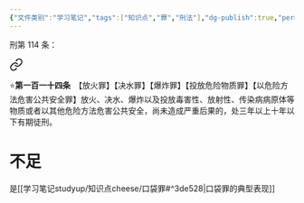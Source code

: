 ```yaml
---
{"文件类别":"学习笔记","tags":["知识点","罪","刑法"],"dg-publish":true,"permalink":"/学习笔记studyup/知识点cheese/以危险方法危害公共安全罪/","dgPassFrontmatter":true,"created":"2024-09-25T10:17:31.330+08:00","updated":"2024-10-25T12:38:26.735+08:00"}
---
```


刑第 114 条：
<div class="transclusion internal-embed is-loaded"><a class="markdown-embed-link" href="////#t114" aria-label="Open link"><svg xmlns="http://www.w3.org/2000/svg" width="24" height="24" viewBox="0 0 24 24" fill="none" stroke="currentColor" stroke-width="2" stroke-linecap="round" stroke-linejoin="round" class="svg-icon lucide-link"><path d="M10 13a5 5 0 0 0 7.54.54l3-3a5 5 0 0 0-7.07-7.07l-1.72 1.71"></path><path d="M14 11a5 5 0 0 0-7.54-.54l-3 3a5 5 0 0 0 7.07 7.07l1.71-1.71"></path></svg></a><div class="markdown-embed">



⭐**第一百一十四条**　【放火罪】【决水罪】【爆炸罪】【投放危险物质罪】【以危险方法危害公共安全罪】放火、决水、爆炸以及投放毒害性、放射性、传染病病原体等物质或者以其他危险方法危害公共安全，尚未造成严重后果的，处三年以上十年以下有期徒刑。 

</div></div>

# 不足
是[[学习笔记studyup/知识点cheese/口袋罪#^3de528\|口袋罪的典型表现]]